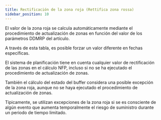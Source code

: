 ```yaml
---
title: Rectificación de la zona roja (Rettifica zona rossa)
sidebar_position: 10
---
```


El valor de la zona roja se calcula automáticamente mediante el procedimiento de actualización de zonas en función del valor de los parámetros DDMRP del artículo.

A través de esta tabla, es posible forzar un valor diferente en fechas específicas.

El sistema de planificación tiene en cuenta cualquier valor de rectificación de las zonas en el cálculo NFP, incluso si no se ha ejecutado el procedimiento de actualización de zonas.

También el cálculo del estado del buffer considera una posible excepción de la zona roja, aunque no se haya ejecutado el procedimiento de actualización de zonas.

Típicamente, se utilizan excepciones de la zona roja si se es consciente de algún evento que aumenta temporalmente el riesgo de suministro durante un periodo de tiempo limitado.